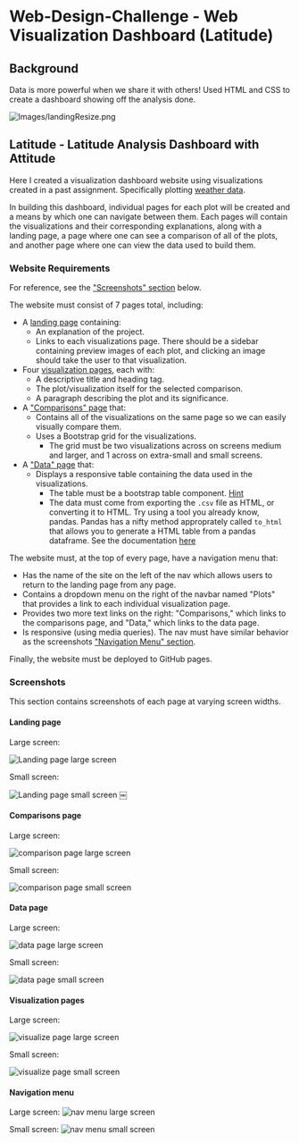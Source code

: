# Web-Design-Challenge - Web Visualization Dashboard (Latitude)

## Background

Data is more powerful when we share it with others! Used HTML and CSS to create a dashboard showing off the analysis done.

![Images/landingResize.png](WebVisualizations/Images/landingResize.png)

## Latitude - Latitude Analysis Dashboard with Attitude

Here I created a visualization dashboard website using visualizations created in a past assignment. Specifically plotting [weather data](Resources/cities.csv).

In building this dashboard, individual pages for each plot will be created and a means by which one can navigate between them. Each pages will contain the visualizations and their corresponding explanations, along with a landing page, a page where one can see a comparison of all of the plots, and another page where one can view the data used to build them.

### Website Requirements

For reference, see the ["Screenshots" section](#screenshots) below.

The website must consist of 7 pages total, including:

* A [landing page](#landing-page) containing:
  * An explanation of the project.
  * Links to each visualizations page. There should be a sidebar containing preview images of each plot, and clicking an image should take the user to that visualization.
* Four [visualization pages](#visualization-pages), each with:
  * A descriptive title and heading tag.
  * The plot/visualization itself for the selected comparison.
  * A paragraph describing the plot and its significance.
* A ["Comparisons" page](#comparisons-page) that:
  * Contains all of the visualizations on the same page so we can easily visually compare them.
  * Uses a Bootstrap grid for the visualizations.
    * The grid must be two visualizations across on screens medium and larger, and 1 across on extra-small and small screens.
* A ["Data" page](#data-page) that:
  * Displays a responsive table containing the data used in the visualizations.
    * The table must be a bootstrap table component. [Hint](https://getbootstrap.com/docs/4.3/content/tables/#responsive-tables)
    * The data must come from exporting the `.csv` file as HTML, or converting it to HTML. Try using a tool you already know, pandas. Pandas has a nifty method approprately called `to_html` that allows you to generate a HTML table from a pandas dataframe. See the documentation [here](https://pandas.pydata.org/pandas-docs/version/0.17.0/generated/pandas.DataFrame.to_html.html)

The website must, at the top of every page, have a navigation menu that:

* Has the name of the site on the left of the nav which allows users to return to the landing page from any page.
* Contains a dropdown menu on the right of the navbar named "Plots" that provides a link to each individual visualization page.
* Provides two more text links on the right: "Comparisons," which links to the comparisons page, and "Data," which links to the data page.
* Is responsive (using media queries). The nav must have similar behavior as the screenshots ["Navigation Menu" section](#navigation-menu).

Finally, the website must be deployed to GitHub pages.

### Screenshots

This section contains screenshots of each page at varying screen widths.

#### <a id="landing-page"></a>Landing page

Large screen:

![Landing page large screen](WebVisualizations/Images/landingResize.png)

Small screen:

![Landing page small screen](WebVisualizations/Images/landing_sm.PNG)
￼

#### <a id="comparisons-page"></a>Comparisons page

Large screen:

![comparison page large screen](WebVisualizations/Images/comparison_lg.PNG)

Small screen:

![comparison page small screen](WebVisualizations/Images/comparison_sm.PNG)

#### <a id="data-page"></a>Data page

Large screen:

![data page large screen](WebVisualizations/Images/data_lg.PNG)


Small screen:

![data page small screen](WebVisualizations/Images/data_sm.PNG)

#### <a id="visualization-pages"></a>Visualization pages

Large screen:

![visualize page large screen](WebVisualizations/Images/visualize_lg.PNG)

Small screen:

![visualize page small screen](WebVisualizations/Images/visualize_sm.PNG)

#### <a id="navigation-menu"></a>Navigation menu

Large screen:
![nav menu large screen](WebVisualizations/Images/nav_lg.PNG)

Small screen:
![nav menu small screen](WebVisualizations/Images/nav_sm.PNG)


